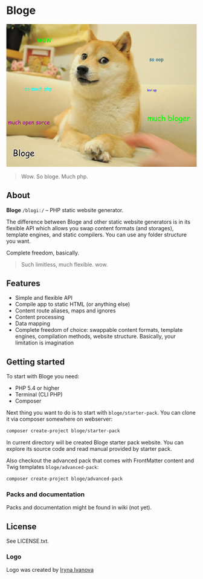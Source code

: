 # Bloge

![bloge](doge.png)

> Wow. So bloge. Much php.

## About

**Bloge** `/blɒgi:/` – PHP static website generator.

The difference between Bloge and other static website generators is in its 
flexible API which allows you swap content formats (and storages), 
template engines, and static compilers. You can use any folder structure you want.

Complete freedom, basically.

> Such limitless, much flexible. wow.

## Features

* Simple and flexible API
* Compile app to static HTML (or anything else)
* Content route aliases, maps and ignores
* Content processing
* Data mapping
* Complete freedom of choice: swappable content formats, template engines, 
  compilation methods, website structure. Basically, your limitation is 
  imagination

## Getting started

To start with Bloge you need:

* PHP 5.4 or higher
* Terminal (CLI PHP)
* Composer

Next thing you want to do is to start with `bloge/starter-pack`. You can 
clone it via composer somewhere on webserver:

```sh
composer create-project bloge/starter-pack
```

In current directory will be created Bloge starter pack website. You can 
explore its source code and read manual provided by starter pack.

Also checkout the advanced pack that comes with FrontMatter content and Twig 
templates `bloge/advanced-pack`:

```sh
composer create-project bloge/advanced-pack
```

### Packs and documentation

Packs and documentation might be found in wiki (not yet).

## License

See LICENSE.txt.

### Logo

Logo was created by [Iryna Ivanova](http://owlblinked.tk)
